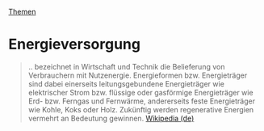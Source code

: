 [Themen](../themen.html)   

# Energieversorgung

> .. bezeichnet in Wirtschaft und Technik die Belieferung von Verbrauchern mit Nutzenergie. Energieformen bzw. Energieträger sind dabei einerseits leitungsgebundene Energieträger wie elektrischer Strom bzw. flüssige oder gasförmige Energieträger wie Erd- bzw. Ferngas und Fernwärme, andererseits feste Energieträger wie Kohle, Koks oder Holz. Zukünftig werden regenerative Energien vermehrt an Bedeutung gewinnen.
[Wikipedia (de)](https://de.wikipedia.org/wiki/Energieversorgung)
